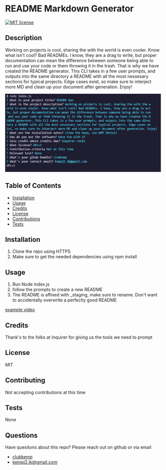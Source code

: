 # README Markdown Generator
  
  [![MIT license](https://img.shields.io/badge/License-MIT-blue.svg)](https://lbesson.mit-license.org/)
  ## Description 
  Working on projects is cool, sharing the with the world is even cooler. Know what isn’t cool? Bad READMEs. I know, they are a drag to write, but proper documentation can mean the difference between someone being able to run and use your code or them throwing it in the trash. That is why we have created the README generator. This CLI takes in a few user prompts, and outputs into the same directory a README with all the most nessesary sections for typical projects. Edge cases exist, so make sure to interject more MD and clean up your document after generation. Enjoy!

  ![screenshot](./screenshot.JPG)
  
  ## Table of Contents
  * [Installation](#installation)
  * [Usage](#usage)
  * [Credits](#credits)
  * [License](#license)
  * [Contributions](#contributing)
  * [Tests](#tests)
  
  ## Installation 
  1.	Clone the repo using HTTPS 
  2. Make sure to get the needed dependencies using npm install
  
  ## Usage
  1. Run Node index.js 
  2. follow the prompts to create a new README
  3. The README is affixed with _staging, make sure to rename. Don't want to accidentally overwrite a perfectly good README
  
  [example video](https://drive.google.com/file/d/1FMUpBxNNU43qXx9lQuM3mr_wd--mOBst/view)
  
  ## Credits
  Thank's to the folks at Inquirer for giving us the tools we need to prompt
  
  ## License
  MIT
  
  ## Contributing
  Not accepting contributions at this time
  
  ## Tests
  None
  
  ## Questions
  Have quesitons about this repo? Please reach out on github or via email
  * [clubkemp](https://github.com/clubkemp)
  * kempj2.jk@gmail.com